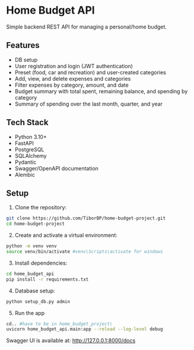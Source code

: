 # Home Budget API
Simple backend REST API for managing a personal/home budget.

## Features
- DB setup
- User registration and login (JWT authentication)
- Preset (food, car and recreation) and user-created categories
- Add, view, and delete expenses and categories
- Filter expenses by category, amount, and date
- Budget summary with total spent, remaining balance, and spending by category
- Summary of spending over the last month, quarter, and year

## Tech Stack
- Python 3.10+
- FastAPI
- PostgreSQL
- SQLAlchemy
- Pydantic
- Swagger/OpenAPI documentation
- Alembic

## Setup

1. Clone the repository:
```bash
git clone https://github.com/TiborBP/home-budget-project.git
cd home-budget-project
```
2. Create and activate a virtual environment:
```bash
python -m venv venv
source venv/bin/activate #venv\Scripts\activate for windows
```
3. Install dependencies:
```bash
cd home_budget_api
pip install -r requirements.txt
```
4. Database setup:
```bash
python setup_db.py admin
```
5. Run the app
```bash
cd.. #have to be in home_budget_project\
uvicorn home_budget_api.main:app --reload --log-level debug
```
Swagger UI is available at: http://127.0.0.1:8000/docs
